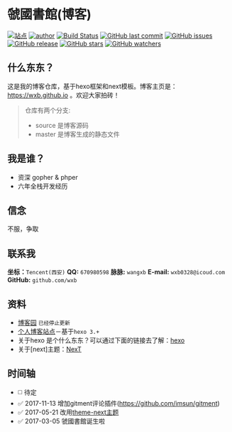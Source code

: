 # 虢國書館(博客)  
[![站点](https://img.shields.io/badge/%E5%8D%9A%E5%AE%A2-%e8%99%a2%e5%9b%bd%e5%b0%81%e5%9c%b0-yellowgreen.svg)](https://wxb.github.io)
[![author](https://img.shields.io/badge/%E4%BD%9C%E8%80%85-%E7%8E%8B%E6%99%93%E5%8B%83-brightgreen.svg)](https://wxb.github.io/2016/08/30/%E5%85%B3%E4%BA%8E%E6%88%91.html)
[![Build Status](https://travis-ci.org/wxb/wxb.github.io.svg?branch=source)](https://travis-ci.org/wxb/wxb.github.io)
[![GitHub last commit](https://img.shields.io/github/last-commit/wxb/wxb.github.io.svg)](https://github.com/wxb/wxb.github.io/commits/v1.0.0)
[![GitHub issues](https://img.shields.io/github/issues/wxb/wxb.github.io.svg?style=flat-square)](https://github.com/wxb/wxb.github.io/issues)
[![GitHub release](https://img.shields.io/github/release/wxb/wxb.github.io.svg)](https://github.com/wxb/wxb.github.io/releases/tag/v1.0.0)
[![GitHub stars](https://img.shields.io/github/stars/wxb/wxb.github.io.svg?style=social&label=Stars)](https://github.com/wxb/wxb.github.io)
[![GitHub watchers](https://img.shields.io/github/watchers/wxb/wxb.github.io.svg?style=social&label=Watch)](https://github.com/wxb/wxb.github.io)

## 什么东东？

这是我的博客仓库，基于hexo框架和next模板。博客主页是：https://wxb.github.io 。欢迎大家拍砖！   
> 仓库有两个分支:    
> * source 是博客源码
> * master 是博客生成的静态文件

## 我是谁？

* 资深 gopher & phper
* 六年全栈开发经历

## 信念

不服，争取

## 联系我
**坐标：**`Tencent(西安)`
**QQ:** `670980598`
**脉脉:** `wangxb`
**E-mail:** `wxb0328@icoud.com`    
**GitHub:** `github.com/wxb`     


## 资料
* [博客园](http://www.cnblogs.com/wxb0328) `已经停止更新`    
* [个人博客站点](https://wxb.github.io)－基于`hexo 3.+`
* 关于hexo 是个什么东东？可以通过下面的链接去了解：[hexo](https://hexo.io/zh-cn/)     
* 关于[next]主题：[NexT](http://theme-next.iissnan.com/)   


## 时间轴
- :white_medium_square: 待定
- :white_check_mark: 2017-11-13 增加gitment评论插件(https://github.com/imsun/gitment)
- :white_check_mark: 2017-05-21 改用[theme-next主题](http://theme-next.iissnan.com/)
- :white_check_mark: 2017-03-05 虢國書館诞生啦
